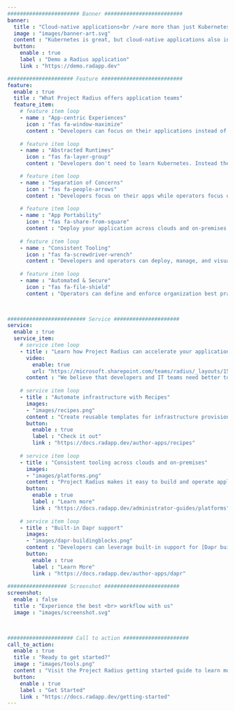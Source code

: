 ```yaml
---
####################### Banner #########################
banner:
  title : "Cloud-native applications<br />are more than just Kubernetes"
  image : "images/banner-art.svg"
  content : "Kubernetes is great, but cloud-native applications also include API front ends, key-value stores, observability systems, and more.<br />You deserve tooling and experiences that describe your entire app."
  button:
    enable : true
    label : "Demo a Radius application"
    link : "https://demo.radapp.dev"

##################### Feature ##########################
feature:
  enable : true
  title : "What Project Radius offers application teams"
  feature_item:
    # feature item loop
    - name : "App-centric Experiences"
      icon : "fas fa-window-maximize"
      content : "Developers can focus on their applications instead of underlying platform infrastructure"
      
    # feature item loop
    - name : "Abstracted Runtimes"
      icon : "fas fa-layer-group"
      content : "Developers don't need to learn Kubernetes. Instead they describe their app's requirements"

    # feature item loop
    - name : "Separation of Concerns"
      icon : "fas fa-people-arrows"
      content : "Developers focus on their apps while operators focus on environments and infrastructure"
      
    # feature item loop
    - name : "App Portability"
      icon : "fas fa-share-from-square"
      content : "Deploy your application across clouds and on-premises with zero app rewrites"
      
    # feature item loop
    - name : "Consistent Tooling"
      icon : "fas fa-screwdriver-wrench"
      content : "Developers and operators can deploy, manage, and visualize applications with common tools"
      
    # feature item loop
    - name : "Automated & Secure"
      icon : "fas fa-file-shield"
      content : "Operators can define and enforce organization best practices across applications"
      


######################### Service #####################
service:
  enable : true
  service_item:
    # service item loop
    - title : "Learn how Project Radius can accelerate your application teams"
      video:
        enable: true
        url: "https://microsoft.sharepoint.com/teams/radius/_layouts/15/embed.aspx?uniqueID=13a468f0-85a9-44a6-8113-17e4bae571b5"
      content : "We believe that developers and IT teams need better tools to work with each other. We want to help IT teams ensure all of their applications meet operational requirements for excellence and security. We also want developers to know that their applications are meeting those requirements without those developers having to be experts in those requirements."
        
    # service item loop
    - title : "Automate infrastructure with Recipes"
      images:
      - "images/recipes.png"
      content : "Create reusable templates for infrastructure provisioning that empower developers to quickly build applications that comply with  operational and security guidelines. No more manual ticketing systems or wikis telling developers how to deploy infrastructure."
      button:
        enable : true
        label : "Check it out"
        link : "https://docs.radapp.dev/author-apps/recipes"
        
    # service item loop
    - title : "Consistent tooling across clouds and on-premises"
      images:
      - "images/platforms.png"
      content : "Project Radius makes it easy to build and operate applications on Azure, AWS, and on-premises using the same development and operations tool chain for developers and IT teams. This tooling consistency makes it easy to future proof investments and retain a common development, deployment, and operations framework."
      button:
        enable : true
        label : "Learn more"
        link : "https://docs.radapp.dev/administrator-guides/platforms"
        
    # service item loop
    - title : "Built-in Dapr support"
      images:
      - "images/dapr-buildingblocks.png"
      content : "Developers can leverage built-in support for [Dapr building blocks](https://dapr.io) to model and deploy state stores, pub/sub brokers, and more. Simply add a building block and Radius takes care of the rest, including generating all of your Dapr component and advanced scoping and security configuration"
      button:
        enable : true
        label : "Learn More"
        link : "https://docs.radapp.dev/author-apps/dapr"
        
################### Screenshot ########################
screenshot:
  enable : false
  title : "Experience the best <br> workflow with us"
  image : "images/screenshot.svg"

  

##################### Call to action #####################
call_to_action:
  enable : true
  title : "Ready to get started?"
  image : "images/tools.png"
  content : "Visit the Project Radius getting started guide to learn more and begin rad-ifying your first application today"
  button:
    enable : true
    label : "Get Started"
    link : "https://docs.radapp.dev/getting-started"
---
```

